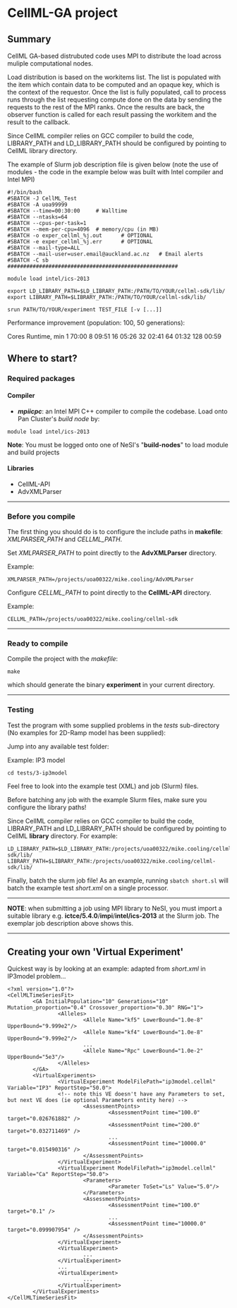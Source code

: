 # CellML-GA project

## Summary
CellML GA-based distrubuted code uses MPI to distribute the load across muliple computational nodes.

Load distribution is based on the workitems list. The list is populated with the item which contain
data to be computed and an opaque key, which is the context of the requestor. Once the list is fully
populated, call to process runs through the list requesting compute done on the data by sending the 
requests to the rest of the MPI ranks. Once the results are back, the observer function is called for
each result passing the workitem and the result to the callback.

Since CellML compiler relies on GCC compiler to build the code, LIBRARY_PATH and LD_LIBRARY_PATH 
should be configured by pointing to CellML library directory.

The example of Slurm job description file is given below (note the use of modules - the code in
the example below was built with Intel compiler and Intel MPI)


```
#!/bin/bash
#SBATCH -J CellML_Test
#SBATCH -A uoa99999
#SBATCH --time=00:30:00     # Walltime
#SBATCH --ntasks=64
#SBATCH --cpus-per-task=1
#SBATCH --mem-per-cpu=4096  # memory/cpu (in MB)
#SBATCH -o exper_cellml_%j.out		# OPTIONAL
#SBATCH -e exper_cellml_%j.err		# OPTIONAL
#SBATCH --mail-type=ALL
#SBATCH --mail-user=user.email@auckland.ac.nz	# Email alerts
#SBATCH -C sb
######################################################

module load intel/ics-2013

export LD_LIBRARY_PATH=$LD_LIBRARY_PATH:/PATH/TO/YOUR/cellml-sdk/lib/
export LIBRARY_PATH=$LIBRARY_PATH:/PATH/TO/YOUR/cellml-sdk/lib/

srun PATH/TO/YOUR/experiment TEST_FILE [-v [...]]
```

Performance improvement (population: 100, 50 generations):

Cores  Runtime, min
1       70:00
8       09:51
16      05:26
32      02:41
64      01:32
128	00:59


## Where to start?
### Required packages
#### Compiler
* ***mpiicpc***: an Intel MPI C++ compiler to compile the codebase. Load onto Pan Cluster's *build node* by:
```
module load intel/ics-2013
``` 

**Note**: You must be logged onto one of NeSI's "**build-nodes**" to load module and build projects

#### Libraries
* CellML-API
* AdvXMLParser

---

### Before you compile
The first thing you should do is to configure the include paths in **makefile**: *XMLPARSER_PATH* and *CELLML_PATH*.

Set *XMLPARSER_PATH* to point directly to the **AdvXMLParser** directory. 

Example:
```
XMLPARSER_PATH=/projects/uoa00322/mike.cooling/AdvXMLParser
```

Configure *CELLML_PATH* to point directly to the **CellML-API** directory.

Example:
```
CELLML_PATH=/projects/uoa00322/mike.cooling/cellml-sdk
```

---

### Ready to compile
Compile the project with the *makefile*:
```
make
```
which should generate the binary **experiment** in your current directory.

---

### Testing
Test the program with some supplied problems in the *tests* sub-directory (No examples for 2D-Ramp model has been supplied):

Jump into any available test folder: 

Example: IP3 model
```
cd tests/3-ip3model
```

Feel free to look into the example test (XML) and job (Slurm) files.

Before batching any job with the example Slurm files, make sure you configure the library paths!

Since CellML compiler relies on GCC compiler to build the code, LIBRARY_PATH and LD_LIBRARY_PATH 
should be configured by pointing to CellML **library** directory. For example:

```
LD_LIBRARY_PATH=$LD_LIBRARY_PATH:/projects/uoa00322/mike.cooling/cellml-sdk/lib/
LIBRARY_PATH=$LIBRARY_PATH:/projects/uoa00322/mike.cooling/cellml-sdk/lib/
```

Finally, batch the slurm job file! As an example, running `sbatch short.sl` will batch the example test *short.xml* on a single processor.

---

**NOTE**: when submitting a job using MPI library to NeSI, you must import a suitable library e.g. **ictce/5.4.0**/**impi**/**intel/ics-2013** at the Slurm job. The exemplar job description above shows this.

---

## Creating your own 'Virtual Experiment'
Quickest way is by looking at an example: adapted from *short.xml* in IP3model problem...
```
<?xml version="1.0"?>
<CellMLTimeSeriesFit>
        <GA InitialPopulation="10" Generations="10" Mutation_proportion="0.4" Crossover_proportion="0.30" RNG="1">
                <Alleles>
                        <Allele Name="kf5" LowerBound="1.0e-8" UpperBound="9.999e2"/>
                        <Allele Name="kf4" LowerBound="1.0e-8" UpperBound="9.999e2"/>
                        ...
                        <Allele Name="Rpc" LowerBound="1.0e-2" UpperBound="5e3"/>
                </Alleles>
        </GA>
        <VirtualExperiments>
                <VirtualExperiment ModelFilePath="ip3model.cellml" Variable="IP3" ReportStep="50.0">
                <!-- note this VE doesn't have any Parameters to set, but next VE does (ie optional Parameters entity here) -->
                        <AssessmentPoints>
                                <AssessmentPoint time="100.0" target="0.026761882" />
                                <AssessmentPoint time="200.0" target="0.032711469" />
                                ...
                                <AssessmentPoint time="10000.0" target="0.015490316" />
                        </AssessmentPoints>
                </VirtualExperiment>
                <VirtualExperiment ModelFilePath="ip3model.cellml" Variable="Ca" ReportStep="50.0">
                        <Parameters>
                                <Parameter ToSet="Ls" Value="5.0"/>
                        </Parameters>
                        <AssessmentPoints>
                                <AssessmentPoint time="100.0" target="0.1" />
                                ...
                                <AssessmentPoint time="10000.0" target="0.099907954" />
                        </AssessmentPoints>
                </VirtualExperiment>
                <VirtualExperiment>
                        ...
                </VirtualExperiment>
                ...
                <VirtualExperiment>
                        ...
                </VirtualExperiment>
        </VirtualExperiments>
</CellMLTimeSeriesFit>
```
